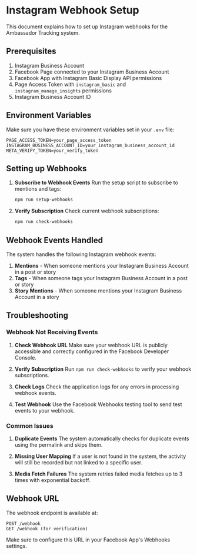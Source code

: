 # Instagram Webhook Setup

This document explains how to set up Instagram webhooks for the Ambassador Tracking system.

## Prerequisites

1. Instagram Business Account
2. Facebook Page connected to your Instagram Business Account
3. Facebook App with Instagram Basic Display API permissions
4. Page Access Token with `instagram_basic` and `instagram_manage_insights` permissions
5. Instagram Business Account ID

## Environment Variables

Make sure you have these environment variables set in your `.env` file:

```
PAGE_ACCESS_TOKEN=your_page_access_token
INSTAGRAM_BUSINESS_ACCOUNT_ID=your_instagram_business_account_id
META_VERIFY_TOKEN=your_verify_token
```

## Setting up Webhooks

1. **Subscribe to Webhook Events**
   Run the setup script to subscribe to mentions and tags:
   ```bash
   npm run setup-webhooks
   ```

2. **Verify Subscription**
   Check current webhook subscriptions:
   ```bash
   npm run check-webhooks
   ```

## Webhook Events Handled

The system handles the following Instagram webhook events:

1. **Mentions** - When someone mentions your Instagram Business Account in a post or story
2. **Tags** - When someone tags your Instagram Business Account in a post or story
3. **Story Mentions** - When someone mentions your Instagram Business Account in a story

## Troubleshooting

### Webhook Not Receiving Events

1. **Check Webhook URL**
   Make sure your webhook URL is publicly accessible and correctly configured in the Facebook Developer Console.

2. **Verify Subscription**
   Run `npm run check-webhooks` to verify your webhook subscriptions.

3. **Check Logs**
   Check the application logs for any errors in processing webhook events.

4. **Test Webhook**
   Use the Facebook Webhooks testing tool to send test events to your webhook.

### Common Issues

1. **Duplicate Events**
   The system automatically checks for duplicate events using the permalink and skips them.

2. **Missing User Mapping**
   If a user is not found in the system, the activity will still be recorded but not linked to a specific user.

3. **Media Fetch Failures**
   The system retries failed media fetches up to 3 times with exponential backoff.

## Webhook URL

The webhook endpoint is available at:
```
POST /webhook
GET /webhook (for verification)
```

Make sure to configure this URL in your Facebook App's Webhooks settings.